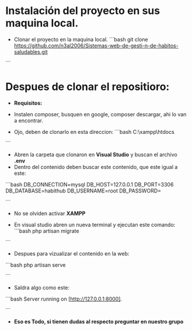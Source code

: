 # Instalación del proyecto en sus maquina local.
- Clonar el proyecto en la maquina local.
´´´bash
git clone https://github.com/n3al2006/Sistemas-web-de-gesti-n-de-habitos-saludables.git

´´´
# Despues de clonar el repositioro:
- **Requisitos:**
- Instalen composer, busquen en google, composer descargar, ahi lo van a encontrar.


- Ojo, deben de clonarlo en esta direccion:
´´´bash
C:\xampp\htdocs

´´´
- Abren la carpeta que clonaron en **Visual Studio** y buscan el archivo **.env**
- Dentro del contenido deben buscar este contenido, que este igual a este:

´´´bash
DB_CONNECTION=mysql
DB_HOST=127.0.0.1
DB_PORT=3306
DB_DATABASE=habithub
DB_USERNAME=root
DB_PASSWORD=

´´´
- No se olviden activar **XAMPP**

- En visual studio abren un nueva terminal y ejecutan este comando:
´´´bash
php artisan migrate

´´´
- Despues para vizualizar el contenido en la web:

´´´bash
php artisan serve

´´´

- Saldra algo como este:

´´´bash
Server running on [http://127.0.0.1:8000].  

´´´
- **Eso es Todo, si tienen dudas al respecto preguntar en nuestro grupo**